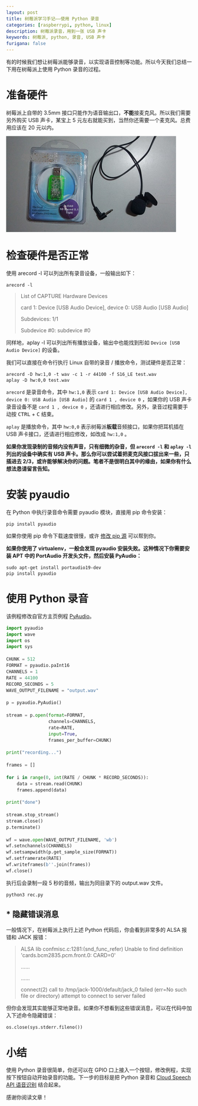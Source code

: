 ```yaml
---
layout: post
title: 树莓派学习手记——使用 Python 录音
categories: [raspberrypi, python, linux]
description: 树莓派录音，用到一张 USB 声卡
keywords: 树莓派, python, 录音, USB 声卡
furigana: false
---
```

有的时候我们想让树莓派能够录音，以实现语音控制等功能。所以今天我们总结一下用在树莓派上使用 Python 录音的过程。

# 准备硬件

树莓派上自带的 3.5mm 接口只能作为语音输出口，**不能**接麦克风。所以我们需要另外购买 USB 声卡，某宝上 5 元左右就能买到，当然你还需要一个麦克风。总费用应该在 20 元以内。

![](/assets/images/2020-07-06-19-45-13.png)

# 检查硬件是否正常

使用 arecord -l 可以列出所有录音设备，一般输出如下：

``` shell
arecord -l
```

> List of CAPTURE Hardware Devices
>
> card 1: Device [USB Audio Device], device 0: USB Audio [USB Audio]
>
> Subdevices: 1/1
>
> Subdevice #0: subdevice #0

同样地，aplay -l 可以列出所有播放设备，输出中也能找到形如 `Device [USB Audio Device]` 的设备。

我们可以直接在命令行执行 Linux 自带的录音 / 播放命令，测试硬件是否正常：

``` nohighlight
arecord -D hw:1,0 -t wav -c 1 -r 44100 -f S16_LE test.wav
aplay -D hw:0,0 test.wav
```

`arecord` 是录音命令，其中 `hw:1,0` 表示 `card 1: Device [USB Audio Device], device 0: USB Audio [USB Audio]` 的 `card 1 , device 0` ，如果你的 USB 声卡录音设备不是 `card 1 , device 0` ，还请进行相应修改。另外，录音过程需要手动按 <kbd>CTRL</kbd> + <kbd>C</kbd> 结束。

`aplay` 是播放命令，其中 `hw:0,0` 表示树莓派**板载**音频接口，如果你把耳机插在 USB 声卡接口，还请进行相应修改，如改成 `hw:1,0` 。

**如果你发现录制的音频内没有声音，只有细微的杂音，但 `arecord -l` 和 `aplay -l` 列出的设备中确实有 USB 声卡。那么你可以尝试着把麦克风接口拔出来一些，只插进去 2/3，或许能够解决你的问题。笔者不是很明白其中的缘由，如果你有什么想法恳请留言告知。**

# 安装 pyaudio

在 Python 中执行录音命令需要 pyaudio 模块，直接用 pip 命令安装：

``` shell
pip install pyaudio
```

如果你使用 pip 命令下载速度很慢，或许 [修改 pip 源](https://0qinghao.github.io/inforest/2018/03/16/config-pip-source/) 可以帮到你。

**如果你使用了 virtualenv，一般会发现 pyaudio 安装失败。这种情况下你需要安装 APT 中的 PortAudio 开发头文件，然后安装 PyAudio：**

``` 
sudo apt-get install portaudio19-dev
pip install pyaudio
```

# 使用 Python 录音

该例程修改自官方主页例程 [PyAudio](http://people.csail.mit.edu/hubert/pyaudio/)。

``` python
import pyaudio
import wave
import os
import sys

CHUNK = 512
FORMAT = pyaudio.paInt16
CHANNELS = 1
RATE = 44100
RECORD_SECONDS = 5
WAVE_OUTPUT_FILENAME = "output.wav"

p = pyaudio.PyAudio()

stream = p.open(format=FORMAT,
                channels=CHANNELS,
                rate=RATE,
                input=True,
                frames_per_buffer=CHUNK)

print("recording...")

frames = []

for i in range(0, int(RATE / CHUNK * RECORD_SECONDS)):
    data = stream.read(CHUNK)
    frames.append(data)

print("done")

stream.stop_stream()
stream.close()
p.terminate()

wf = wave.open(WAVE_OUTPUT_FILENAME, 'wb')
wf.setnchannels(CHANNELS)
wf.setsampwidth(p.get_sample_size(FORMAT))
wf.setframerate(RATE)
wf.writeframes(b''.join(frames))
wf.close()
```

执行后会录制一段 5 秒的音频，输出为同目录下的 output.wav 文件。

``` shell
python3 rec.py
```

## * 隐藏错误消息

一般情况下，在树莓派上执行上述 Python 代码后，你会看到非常多的 ALSA 报错和 JACK 报错：

> ALSA lib confmisc.c:1281:(snd_func_refer) Unable to find definition 'cards.bcm2835.pcm.front.0: CARD=0'
>
> ......
>
> ......
>
> connect(2) call to /tmp/jack-1000/default/jack_0 failed (err=No such file or directory)
> attempt to connect to server failed

但你会发现其实能够正常地录音。如果你不想看到这些错误消息，可以在代码中加入下述命令隐藏错误：

``` python
os.close(sys.stderr.fileno())
```

# 小结

使用 Python 录音很简单，你还可以在 GPIO 口上接入一个按钮，修改例程，实现按下按钮自动开始录音的功能。下一步的目标是把 Python 录音和 [Cloud Speech API 语音识别](https://0qinghao.github.io/inforest/2018/03/08/google-cloud-speech-api-voice2text-python-another-way/) 结合起来。

感谢你阅读文章！
